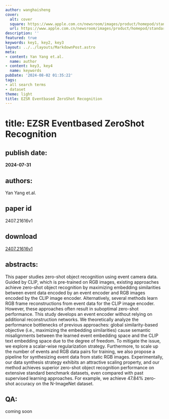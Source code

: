 ```yaml
---
author: wanghaisheng
cover:
  alt: cover
  square: https://www.apple.com.cn/newsroom/images/product/homepod/standard/Apple-HomePod-hero-230118_big.jpg.large_2x.jpg
  url: https://www.apple.com.cn/newsroom/images/product/homepod/standard/Apple-HomePod-hero-230118_big.jpg.large_2x.jpg
description: ''
featured: true
keywords: key1, key2, key3
layout: ../../layouts/MarkdownPost.astro
meta:
- content: Yan Yang et.al.
  name: author
- content: key3, key4
  name: keywords
pubDate: '2024-08-02 01:35:22'
tags:
- all search terms
- dataset
theme: light
title: EZSR Eventbased ZeroShot Recognition
---
```


# title: EZSR Eventbased ZeroShot Recognition 
## publish date: 
**2024-07-31** 
## authors: 
  Yan Yang et.al. 
## paper id
2407.21616v1
## download
[2407.21616v1](http://arxiv.org/abs/2407.21616v1)
## abstracts:
This paper studies zero-shot object recognition using event camera data. Guided by CLIP, which is pre-trained on RGB images, existing approaches achieve zero-shot object recognition by maximizing embedding similarities between event data encoded by an event encoder and RGB images encoded by the CLIP image encoder. Alternatively, several methods learn RGB frame reconstructions from event data for the CLIP image encoder. However, these approaches often result in suboptimal zero-shot performance.   This study develops an event encoder without relying on additional reconstruction networks. We theoretically analyze the performance bottlenecks of previous approaches: global similarity-based objective (i.e., maximizing the embedding similarities) cause semantic misalignments between the learned event embedding space and the CLIP text embedding space due to the degree of freedom. To mitigate the issue, we explore a scalar-wise regularization strategy. Furthermore, to scale up the number of events and RGB data pairs for training, we also propose a pipeline for synthesizing event data from static RGB images.   Experimentally, our data synthesis strategy exhibits an attractive scaling property, and our method achieves superior zero-shot object recognition performance on extensive standard benchmark datasets, even compared with past supervised learning approaches. For example, we achieve 47.84% zero-shot accuracy on the N-ImageNet dataset.
## QA:
coming soon
